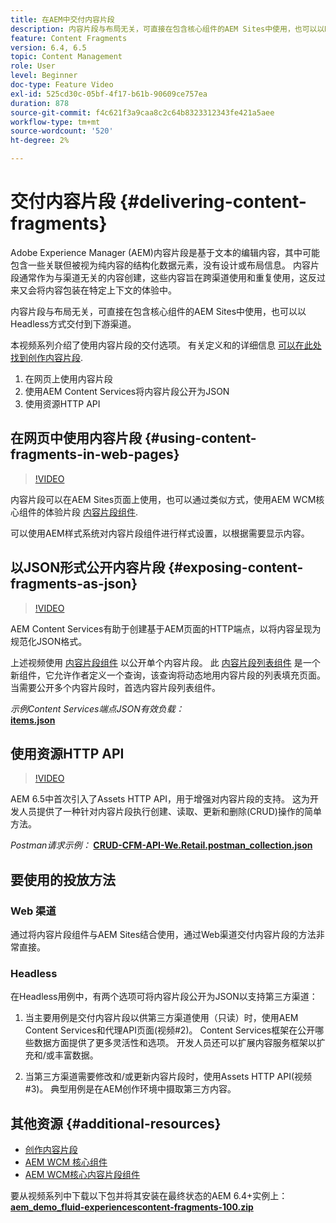 ```yaml
---
title: 在AEM中交付内容片段
description: 内容片段与布局无关，可直接在包含核心组件的AEM Sites中使用，也可以以Headless方式交付到下游渠道。
feature: Content Fragments
version: 6.4, 6.5
topic: Content Management
role: User
level: Beginner
doc-type: Feature Video
exl-id: 525cd30c-05bf-4f17-b61b-90609ce757ea
duration: 878
source-git-commit: f4c621f3a9caa8c2c64b8323312343fe421a5aee
workflow-type: tm+mt
source-wordcount: '520'
ht-degree: 2%

---
```


# 交付内容片段 {#delivering-content-fragments}

Adobe Experience Manager (AEM)内容片段是基于文本的编辑内容，其中可能包含一些关联但被视为纯内容的结构化数据元素，没有设计或布局信息。 内容片段通常作为与渠道无关的内容创建，这些内容旨在跨渠道使用和重复使用，这反过来又会将内容包装在特定上下文的体验中。

内容片段与布局无关，可直接在包含核心组件的AEM Sites中使用，也可以以Headless方式交付到下游渠道。

本视频系列介绍了使用内容片段的交付选项。 有关定义和的详细信息 [可以在此处找到创作内容片段](content-fragments-feature-video-use.md).

1. 在网页上使用内容片段
2. 使用AEM Content Services将内容片段公开为JSON
3. 使用资源HTTP API

## 在网页中使用内容片段 {#using-content-fragments-in-web-pages}

>[!VIDEO](https://video.tv.adobe.com/v/22449?quality=12&learn=on)

内容片段可以在AEM Sites页面上使用，也可以通过类似方式，使用AEM WCM核心组件的体验片段 [内容片段组件](https://experienceleague.adobe.com/docs/experience-manager-core-components/using/components/content-fragment-component.html?lang=zh-Hans).

可以使用AEM样式系统对内容片段组件进行样式设置，以根据需要显示内容。

## 以JSON形式公开内容片段 {#exposing-content-fragments-as-json}

>[!VIDEO](https://video.tv.adobe.com/v/22448?quality=12&learn=on)

AEM Content Services有助于创建基于AEM页面的HTTP端点，以将内容呈现为规范化JSON格式。

上述视频使用 [内容片段组件](https://experienceleague.adobe.com/docs/experience-manager-core-components/using/components/content-fragment-component.html?lang=zh-Hans) 以公开单个内容片段。 此 [内容片段列表组件](https://experienceleague.adobe.com/docs/experience-manager-core-components/using/components/content-fragment-list.html) 是一个新组件，它允许作者定义一个查询，该查询将动态地用内容片段的列表填充页面。 当需要公开多个内容片段时，首选内容片段列表组件。

*示例Content Services端点JSON有效负载：*\
**[items.json](assets/athletes.json)**

## 使用资源HTTP API

>[!VIDEO](https://video.tv.adobe.com/v/26390?quality=12&learn=on)

AEM 6.5中首次引入了Assets HTTP API，用于增强对内容片段的支持。 这为开发人员提供了一种针对内容片段执行创建、读取、更新和删除(CRUD)操作的简单方法。

*Postman请求示例：*
**[CRUD-CFM-API-We.Retail.postman_collection.json](assets/CRUD-CFM-API-We.Retail.postman_collection.json)**

## 要使用的投放方法

### Web 渠道

通过将内容片段组件与AEM Sites结合使用，通过Web渠道交付内容片段的方法非常直接。

### Headless

在Headless用例中，有两个选项可将内容片段公开为JSON以支持第三方渠道：

1. 当主要用例是交付内容片段以供第三方渠道使用（只读）时，使用AEM Content Services和代理API页面(视频#2)。 Content Services框架在公开哪些数据方面提供了更多灵活性和选项。 开发人员还可以扩展内容服务框架以扩充和/或丰富数据。

2. 当第三方渠道需要修改和/或更新内容片段时，使用Assets HTTP API(视频#3)。 典型用例是在AEM创作环境中摄取第三方内容。

## 其他资源 {#additional-resources}

* [创作内容片段](content-fragments-feature-video-use.md)
* [AEM WCM 核心组件](https://experienceleague.adobe.com/docs/experience-manager-core-components/using/introduction.html)
* [AEM WCM核心内容片段组件](https://experienceleague.adobe.com/docs/experience-manager-core-components/using/components/content-fragment-component.html?lang=zh-Hans)

要从视频系列中下载以下包并将其安装在最终状态的AEM 6.4+实例上：\
**[aem_demo_fluid-experiencescontent-fragments-100.zip](assets/aem_demo_fluid-experiencescontent-fragments-100.zip)**
